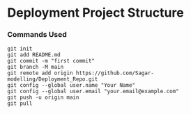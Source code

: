 # Deployment Project Structure

### Commands Used

```
git init
git add README.md
git commit -m "first commit"
git branch -M main
git remote add origin https://github.com/Sagar-modelling/Deployment_Repo.git
git config --global user.name "Your Name"
git config --global user.email "your.email@example.com"
git push -u origin main
git pull
```
